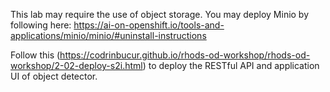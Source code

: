 This lab may require the use of object storage. You may deploy Minio by following here: https://ai-on-openshift.io/tools-and-applications/minio/minio/#uninstall-instructions

Follow this (https://codrinbucur.github.io/rhods-od-workshop/rhods-od-workshop/2-02-deploy-s2i.html) to deploy the RESTful API and application UI of object detector.

